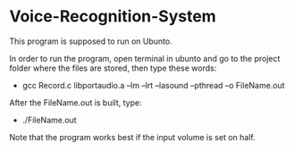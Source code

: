 # Voice-Recognition-System

This program is supposed to run on Ubunto.

In order to run the program, open terminal in ubunto and go to the project folder where the files are stored, then type these words:
* gcc Record.c libportaudio.a –lm –lrt –lasound –pthread –o FileName.out

After the FileName.out is built, type:
* ./FileName.out

Note that the program works best if the input volume is set on half.
